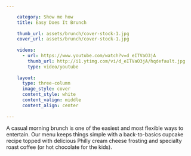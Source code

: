 ```yaml
---

    category: Show me how
    title: Easy Does It Brunch
    
    thumb_url: assets/brunch/cover-stock-1.jpg
    cover_url: assets/brunch/cover-stock-1.jpg
    
    videos:
      - url: https://www.youtube.com/watch?v=d_eITVaO3jA
        thumb_url: http://i1.ytimg.com/vi/d_eITVaO3jA/hqdefault.jpg
        type: video/youtube
    
    layout:
      type: three-column
      image_style: cover
      content_style: white
      content_valign: middle
      content_align: center
    
---
```


A casual morning brunch is one of the easiest and most flexible ways to entertain.  Our menu keeps things simple with a back-to-basics cupcake recipe topped with delicious Philly cream cheese frosting and specialty roast coffee (or hot chocolate for the kids).  
